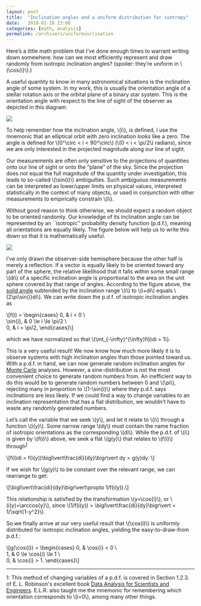 ```yaml
---
layout: post
title:  "Inclination angles and a uniform distribution for isotropy"
date:   2018-02-18 23:00
categories: [math, analysis]
permalink: /archivers/uniforminclination
---
```


Here’s a little math problem that I’ve done enough times to warrant writing down somewhere: how can we most efficiently represent and draw randomly from isotropic inclination angles? (spoiler: they’re uniform in \\(\cos{i}\\).)

A useful quantity to know in many astronomical situations is the inclination angle of some system.  In my work, this is usually the orientation angle of a stellar rotation axis or the orbital plane of a binary star system. This is the orientation angle with respect to the line of sight of the observer as depicted in this diagram:

<img src="http://keatonb.github.io/img/inclination.png" />

To help remember how the inclination angle, \\(i\\), is defined, I use the mnemonic that an elliptical orbit with zero inclination <i>looks</i> like a zero.  The angle is defined for \\(0^\circ < i < 90^\circ\\) (\\(0 < i < \pi/2\\) radians), since we are only interested in the projected magnitude along our line of sight.

Our measurements are often only sensitive to the projections of quantities onto our line of sight or onto the “plane” of the sky.  Since the projection does not equal the full magnitude of the quantity under investigation, this leads to so-called \\(\sin{i}\\) ambiguities.  Such ambiguous measurements can be interpreted as lower/upper limits on physical values, interpreted statistically in the context of many objects, or used in conjunction with other measurements to empirically constrain \\(i\\).

Without good reason to think otherwise, we should expect a random object to be oriented randomly.  Our knowledge of its inclination angle can be represented by an ``isotropic’’ probability density function (p.d.f.), meaning all orientations are equally likely.  The figure below will help us to write this down so that it is mathematically useful.

<img src="http://keatonb.github.io/img/inclinationsolidangle.png" />

I’ve only drawn the observer-side hemisphere because the other half is merely a reflection.  If a vector is equally likely to be oriented toward any part of the sphere, the relative likelihood that it falls within some small range \\(di\\) of a specific inclination angle is proportional to the area on the unit sphere covered by that range of angles.  According to the figure above, the [solid angle](https://en.wikipedia.org/wiki/Solid_angle) subtended by the inclination range \\(i\\) to \\(i+di\\) equals \\(2\pi\sin{i}di\\).  We can write down the p.d.f. of isotropic inclination angles as

\\[f(i) =
\begin{cases}
0,  & i < 0 \\\
\sin{i},  & 0 \le i \le \pi/2 \\\
0, & i > \pi/2,
\end{cases}\\]

which we have normalized so that \\(\int_{-\infty}^{\infty}f(i)di = 1\\).

This is a very useful result! We now know how much more likely it is to observe systems with high inclination angles than those pointed toward us. With a p.d.f. in hand, we can now generate random inclination angles for [Monte Carlo](https://en.wikipedia.org/wiki/Monte_Carlo_method) analyses.  However, a sine-distribution is not the most convenient choice to generate random numbers from. An inefficient way to do this would be to generate random numbers between 0 and \\(\pi\\), rejecting many in proportion to \\(1-\sin{i}\\) where they p.d.f. says inclinations are less likely. If we could find a way to change variables to an inclination representation that has a flat distribution, we wouldn’t have to waste any randomly generated numbers.

Let’s call the variable that we seek \\(y\\), and let it relate to \\(i\\) through a function \\(i(y)\\). Some narrow range \\(dy\\) must contain the name fraction of isotropic orientations as the corresponding \\(di\\).  While the p.d.f. of \\(i\\) is given by \\(f(i)\\) above, we seek a flat \\(g(y)\\) that relates to \\(f(i)\\) through<sup>[1](#myfootnote1)</sup>

\\[f(i)di =
f(i(y))\bigl\vert\frac{di}{dy}\bigr\vert dy =
g(y)dy.
\\]

If we wish for \\(g(y)\\) to be constant over the relevant range, we can rearrange to get:

\\[\bigl\vert\frac{di}{dy}\bigr\vert\propto 1/f(i(y)).\\]

This relationship is satisfied by the transformation \\(y=\cos{i}\\), or \\(i(y)=\arccos{y}\\), since \\(1/f(i(y)) = \bigl\vert\frac{di}{dy}\bigr\vert = 1/\sqrt{1-y^2}\\).

So we finally arrive at our very useful result that \\(\cos(i)\\) is uniformly distributed for isotropic inclination angles, yielding the easy-to-draw-from p.d.f.:

\\[g(\cos{i}) =
\begin{cases}
0,  & \cos{i} < 0 \\\
1,  & 0 \le \cos{i} \le 1 \\\
0, & \cos{i} > 1.
\end{cases}\\]

---

<a name="myfootnote1">1</a>: This method of changing variables of a p.d.f. is covered in Section 1.2.3. of E. L. Robinson's excellent book [Data Analysis for Scientists and Engineers](https://press.princeton.edu/titles/10911.html).  E.L.R. also taught me the mnemonic for remembering which orientation corresponds to \\(i=0\\), among many other things.
